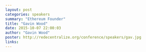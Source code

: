 ```yaml
---
layout: post
categories: speakers
summary: "Ethereum Founder"
title: "Gavin Wood"
date: 2015-10-07 22:00:03
author: "Gavin Wood"
poster: http://redecentralize.org/conference/speakers/gav.jpg
links:
---
```


